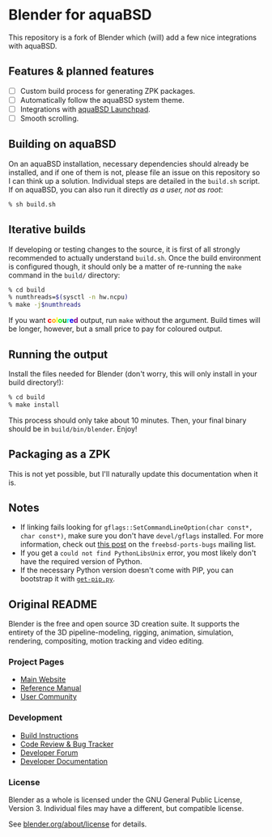 # Blender for aquaBSD

This repository is a fork of Blender which (will) add a few nice integrations with aquaBSD.

## Features & planned features

- [ ] Custom build process for generating ZPK packages.
- [ ] Automatically follow the aquaBSD system theme.
- [ ] Integrations with [aquaBSD Launchpad](https://github.com/inobulles/aquabsd-launchpad).
- [ ] Smooth scrolling.

## Building on aquaBSD

On an aquaBSD installation, necessary dependencies should already be installed, and if one of them is not, please file an issue on this repository so I can think up a solution.
Individual steps are detailed in the `build.sh` script.
If on aquaBSD, you can also run it directly *as a user, not as root*:

```sh
% sh build.sh
```

## Iterative builds

If developing or testing changes to the source, it is first of all strongly recommended to actually understand `build.sh`.
Once the build environment is configured though, it should only be a matter of re-running the `make` command in the `build/` directory:

```sh
% cd build
% numthreads=$(sysctl -n hw.ncpu)
% make -j$numthreads
```

If you want **<span style="color:red">c</span><span style="color:orange">o</span><span style="color:yellow">l</span><span style="color:lime">o</span><span style="color:green">u</span><span style="color:cyan">r</span><span style="color:blue">e</span><span style="color:purple">d</span>** output, run `make` without the argument.
Build times will be longer, however, but a small price to pay for coloured output.

## Running the output

Install the files needed for Blender (don't worry, this will only install in your build directory!):

```sh
% cd build
% make install
```

This process should only take about 10 minutes.
Then, your final binary should be in `build/bin/blender`.
Enjoy!

## Packaging as a ZPK

This is not yet possible, but I'll naturally update this documentation when it is.

## Notes

- If linking fails looking for `gflags::SetCommandLineOption(char const*, char const*)`, make sure you don't have `devel/gflags` installed. For more information, check out [this post](https://marc.info/?l=freebsd-ports-bugs&m=152757275115239&w=2) on the `freebsd-ports-bugs` mailing list.
- If you get a `could not find PythonLibsUnix` error, you most likely don't have the required version of Python.
- If the necessary Python version doesn't come with PIP, you can bootstrap it with [`get-pip.py`](https://bootstrap.pypa.io/get-pip.py).

## Original README

Blender is the free and open source 3D creation suite. It supports the entirety of the 3D pipeline-modeling, rigging, animation, simulation, rendering, compositing, motion tracking and video editing.

### Project Pages

- [Main Website](https://www.blender.org/)
- [Reference Manual](https://docs.blender.org/manual/en/latest/index.html)
- [User Community](https://www.blender.org/community/)

### Development

- [Build Instructions](https://wiki.blender.org/wiki/Building_Blender)
- [Code Review & Bug Tracker](https://developer.blender.org/)
- [Developer Forum](https://devtalk.blender.org/)
- [Developer Documentation](https://wiki.blender.org/)

### License

Blender as a whole is licensed under the GNU General Public License, Version 3. Individual files may have a different, but compatible license.

See [blender.org/about/license](https://www.blender.org/about/license) for details.
